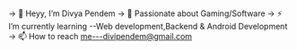 -> 👋 Heyy, I’m Divya Pendem
-> 💫 Passionate about Gaming/Software
-> ⚡ I’m currently learning --Web development,Backend & Android Development  
-> 📫 How to reach me---divipendem@gmail.com


